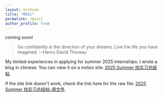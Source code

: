 ```yaml
---
layout: archive
title: "MISC"
permalink: /misc/
author_profile: true
---
```



coming soon!

> Go confidently in the direction of your dreams. Live the life you have imagined. --Henry David Thoreau

My limited experiences in applying for summer 2025 internships. I wrote a blog in chinese. You can view it on a notion site: [2025 Summer 找实习总结帖](https://proud-perfume-861.notion.site/2025-summer-16be8219ca4e8045ab5beb9a53f43b93?pvs=73). 

If the site link doesn't work, check the link here for the raw file: [2025 Summer 找实习总结帖-源文件](https://github.com/Haishanliu/haishanliu.github.io/tree/main/_posts/2025_summer_找实习总结帖.md).
